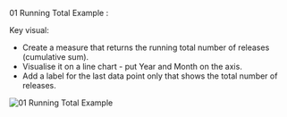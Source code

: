 
01 Running Total Example :

Key visual:
  - Create a measure that returns the running total number of releases (cumulative sum).
  - Visualise it on a line chart - put Year and Month on the axis.
  - Add a label for the last data point only that shows the total number of releases.

![01 Running Total Example](https://github.com/user-attachments/assets/5a1d60e4-f84a-4950-b93a-d1ea85f0c306)
